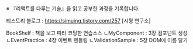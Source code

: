 ※ 『리액트를 다루는 기술』을 읽고 공부한 과정을 기록합니다. 

티스토리 블로그 : https://simuing.tistory.com/257 [시뮝 연구소]


BookShelf : 책을 보고 따라 코딩한 연습소스
ㄴMyComponent : 3장 컴포넌트 생성
ㄴEventPractice : 4장 이벤트 헨들링
ㄴValidationSample : 5장 DOM에 이름 달기